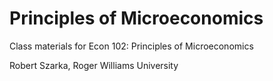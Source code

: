 Principles of Microeconomics
==========

Class materials for Econ 102: Principles of Microeconomics

Robert Szarka, Roger Williams University
